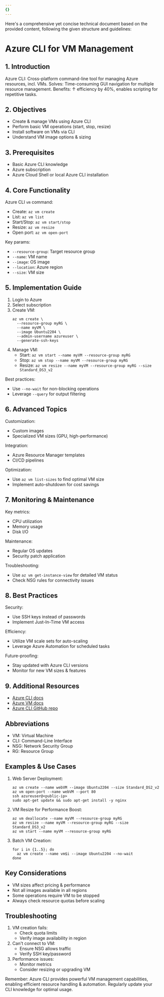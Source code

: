 ```yaml
---
{}
---
```

Here's a comprehensive yet concise technical document based on the provided content, following the given structure and guidelines:

# Azure CLI for VM Management

## 1. Introduction
Azure CLI: Cross-platform command-line tool for managing Azure resources, incl. VMs.
Solves: Time-consuming GUI navigation for multiple resource management.
Benefits: ↑ efficiency by 40%, enables scripting for repetitive tasks.

## 2. Objectives
- Create & manage VMs using Azure CLI
- Perform basic VM operations (start, stop, resize)
- Install software on VMs via CLI
- Understand VM image options & sizing

## 3. Prerequisites
- Basic Azure CLI knowledge
- Azure subscription
- Azure Cloud Shell or local Azure CLI installation

## 4. Core Functionality
Azure CLI `vm` command:
- Create: `az vm create`
- List: `az vm list`
- Start/Stop: `az vm start/stop`
- Resize: `az vm resize`
- Open port: `az vm open-port`

Key params:
- `--resource-group`: Target resource group
- `--name`: VM name
- `--image`: OS image
- `--location`: Azure region
- `--size`: VM size

## 5. Implementation Guide
1. Login to Azure
2. Select subscription
3. Create VM:
   ```
   az vm create \
     --resource-group myRG \
     --name myVM \
     --image Ubuntu2204 \
     --admin-username azureuser \
     --generate-ssh-keys
   ```
4. Manage VM:
   - Start: `az vm start --name myVM --resource-group myRG`
   - Stop: `az vm stop --name myVM --resource-group myRG`
   - Resize: `az vm resize --name myVM --resource-group myRG --size Standard_DS3_v2`

Best practices:
- Use `--no-wait` for non-blocking operations
- Leverage `--query` for output filtering

## 6. Advanced Topics
Customization:
- Custom images
- Specialized VM sizes (GPU, high-performance)

Integration:
- Azure Resource Manager templates
- CI/CD pipelines

Optimization:
- Use `az vm list-sizes` to find optimal VM size
- Implement auto-shutdown for cost savings

## 7. Monitoring & Maintenance
Key metrics:
- CPU utilization
- Memory usage
- Disk I/O

Maintenance:
- Regular OS updates
- Security patch application

Troubleshooting:
- Use `az vm get-instance-view` for detailed VM status
- Check NSG rules for connectivity issues

## 8. Best Practices
Security:
- Use SSH keys instead of passwords
- Implement Just-In-Time VM access

Efficiency:
- Utilize VM scale sets for auto-scaling
- Leverage Azure Automation for scheduled tasks

Future-proofing:
- Stay updated with Azure CLI versions
- Monitor for new VM sizes & features

## 9. Additional Resources
- [Azure CLI docs](https://docs.microsoft.com/cli/azure/)
- [Azure VM docs](https://docs.microsoft.com/azure/virtual-machines/)
- [Azure CLI GitHub repo](https://github.com/Azure/azure-cli)

## Abbreviations
- VM: Virtual Machine
- CLI: Command-Line Interface
- NSG: Network Security Group
- RG: Resource Group

## Examples & Use Cases
1. Web Server Deployment:
   ```
   az vm create --name webVM --image Ubuntu2204 --size Standard_DS2_v2
   az vm open-port --name webVM --port 80
   ssh azureuser@<public-ip>
   sudo apt-get update && sudo apt-get install -y nginx
   ```

2. VM Resize for Performance Boost:
   ```
   az vm deallocate --name myVM --resource-group myRG
   az vm resize --name myVM --resource-group myRG --size Standard_DS3_v2
   az vm start --name myVM --resource-group myRG
   ```

3. Batch VM Creation:
   ```
   for i in {1..5}; do
     az vm create --name vm$i --image Ubuntu2204 --no-wait
   done
   ```

## Key Considerations
- VM sizes affect pricing & performance
- Not all images available in all regions
- Some operations require VM to be stopped
- Always check resource quotas before scaling

## Troubleshooting
1. VM creation fails:
   - Check quota limits
   - Verify image availability in region
2. Can't connect to VM:
   - Ensure NSG allows traffic
   - Verify SSH key/password
3. Performance issues:
   - Monitor metrics
   - Consider resizing or upgrading VM

Remember: Azure CLI provides powerful VM management capabilities, enabling efficient resource handling & automation. Regularly update your CLI knowledge for optimal usage.
